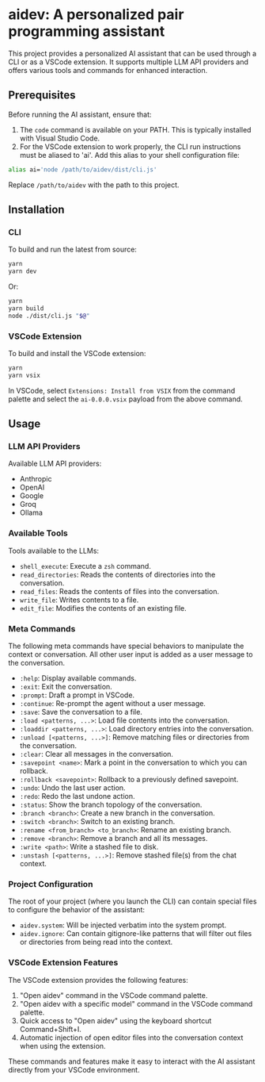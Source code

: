 # aidev: A personalized pair programming assistant

This project provides a personalized AI assistant that can be used through a CLI or as a VSCode extension. It supports multiple LLM API providers and offers various tools and commands for enhanced interaction.

## Prerequisites

Before running the AI assistant, ensure that:

1. The `code` command is available on your PATH. This is typically installed with Visual Studio Code.
2. For the VSCode extension to work properly, the CLI run instructions must be aliased to 'ai'. Add this alias to your shell configuration file:

```bash
alias ai='node /path/to/aidev/dist/cli.js'
```

Replace `/path/to/aidev` with the path to this project.

## Installation

### CLI

To build and run the latest from source:

```bash
yarn
yarn dev
```

Or:

```bash
yarn
yarn build
node ./dist/cli.js "$@"
```

### VSCode Extension

To build and install the VSCode extension:

```bash
yarn
yarn vsix
```

In VSCode, select `Extensions: Install from VSIX` from the command palette and select the `ai-0.0.0.vsix` payload from the above command.

## Usage

### LLM API Providers

Available LLM API providers:

- Anthropic
- OpenAI
- Google
- Groq
- Ollama

### Available Tools

Tools available to the LLMs:

- `shell_execute`: Execute a `zsh` command.
- `read_directories`: Reads the contents of directories into the conversation.
- `read_files`: Reads the contents of files into the conversation.
- `write_file`: Writes contents to a file.
- `edit_file`: Modifies the contents of an existing file.

### Meta Commands

The following meta commands have special behaviors to manipulate the context or conversation. All other user input is added as a user message to the conversation.

- `:help`: Display available commands.
- `:exit`: Exit the conversation.
- `:prompt`: Draft a prompt in VSCode.
- `:continue`: Re-prompt the agent without a user message.
- `:save`: Save the conversation to a file.
- `:load <patterns, ...>`: Load file contents into the conversation.
- `:loaddir <patterns, ...>`: Load directory entries into the conversation.
- `:unload [<patterns, ...>]`: Remove matching files or directories from the conversation.
- `:clear`: Clear all messages in the conversation.
- `:savepoint <name>`: Mark a point in the conversation to which you can rollback.
- `:rollback <savepoint>`: Rollback to a previously defined savepoint.
- `:undo`: Undo the last user action.
- `:redo`: Redo the last undone action.
- `:status`: Show the branch topology of the conversation.
- `:branch <branch>`: Create a new branch in the conversation.
- `:switch <branch>`: Switch to an existing branch.
- `:rename <from_branch> <to_branch>`: Rename an existing branch.
- `:remove <branch>`: Remove a branch and all its messages.
- `:write <path>`: Write a stashed file to disk.
- `:unstash [<patterns, ...>]`: Remove stashed file(s) from the chat context.

### Project Configuration

The root of your project (where you launch the CLI) can contain special files to configure the behavior of the assistant:

- `aidev.system`: Will be injected verbatim into the system prompt.
- `aidev.ignore`: Can contain gitignore-like patterns that will filter out files or directories from being read into the context.

### VSCode Extension Features

The VSCode extension provides the following features:

1. "Open aidev" command in the VSCode command palette.
2. "Open aidev with a specific model" command in the VSCode command palette.
3. Quick access to "Open aidev" using the keyboard shortcut Command+Shift+I.
4. Automatic injection of open editor files into the conversation context when using the extension.

These commands and features make it easy to interact with the AI assistant directly from your VSCode environment.

